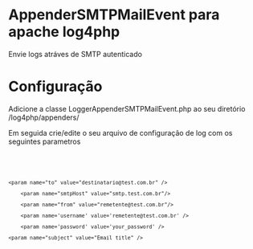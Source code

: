 AppenderSMTPMailEvent para apache log4php
=====================

  Envie logs atráves de SMTP autenticado


Configuração
====================

  Adicione a classe LoggerAppenderSMTPMailEvent.php ao seu diretório /log4php/appenders/
  
  Em seguida crie/edite o seu arquivo de configuração de log com os seguintes parametros

<code>
  <appender name="exportAllNFNREmail" class="LoggerAppenderSMTPMailEvent">
  
	<param name="to" value="destinatario@test.com.br" />
	
    	<param name="smtpHost" value="smtp.test.com.br"/>
    	
    	<param name="from" value="remetente@test.com.br"/>
    	
    	<param name='username' value='remetente@test.com.br' />
    	
    	<param name='password' value='your_password' />
    	
	<param name="subject" value="Email title" />
	
  </appender>
</code>
